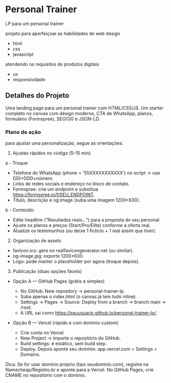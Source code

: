 # Personal Trainer

LP para um personal trainer 

projeto para aperfeiçoar as habilidades de web design

- html
- css
- javascript

atendendo os requisitos de produtos digitais

- ux
- responsividade

## Detalhes do Projeto

Uma landing page para um personal trainer com HTML/CSS/JS.
Um starter completo no canvas com design moderno, CTA de WhatsApp, planos, formulário (Formspree), SEO/OG e JSON-LD.

### Plano de ação

para ajustar uma personalização, segue as orientações:

1) Ajustes rápidos no código (5–15 min)

a - Troque:

- Telefone do WhatsApp (phone = '55XXXXXXXXXXX') no script → use DDI+DDD+número.
- Links de redes sociais e endereço no bloco de contato.
- Formspree: crie um endpoint e substitua https://formspree.io/f/SEU_ENDPOINT.
- Título, descrição e og:image (suba uma imagem 1200×630).

b - Conteúdo:

- Edite headline (“Resultados reais…”) para a proposta do seu personal.
- Ajuste os planos e preços (Start/Pro/Elite) conforme a oferta real.
- Atualize os testemunhos (ou deixe 1 fictício + 1 real assim que tiver).

2) Organização de assets

- favicon.ico: gere no realfavicongenerator.net (ou similar).
- og-image.jpg: exporte 1200×630.
- Logo: pode manter o placeholder por agora (troque depois).

3) Publicação (duas opções fáceis)

- Opção A — GitHub Pages (grátis e simples)
    - No GitHub: New repository → personal-trainer-lp.
    - Suba apenas o index.html (o canvas já tem tudo inline).
    - Settings → Pages → Source: Deploy from a branch → branch main → /root.
    - A URL sai como https://seuusuario.github.io/personal-trainer-lp/.

- Opção B — Vercel (rápido e com domínio custom)
    - Crie conta no Vercel.
    - New Project → importe o repositório do GitHub.
    - Build settings: é estático, sem build step.
    - Deploy. Depois aponte seu domínio: app.vercel.com > Settings > Domains.

Dica: Se for usar domínio próprio (tipo seudominio.com), registre na Namecheap/Registro.br e aponte para a Vercel. No GitHub Pages, crie CNAME no repositório com o domínio.


